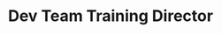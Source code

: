 ---
name: Ellie Cheng
group: dev board
title: Dev Team Training Director
img: echeng.png
graduating_year: 2022
github: ellieyhcheng
pronouns: she/her
email: ellieyhc@gmail.com
links: 
  - name: "Personal Website"
    href: https://ellieyhcheng.github.io/

positions:
  - year: 2021-2022
    title: Dev Team Training Director
---